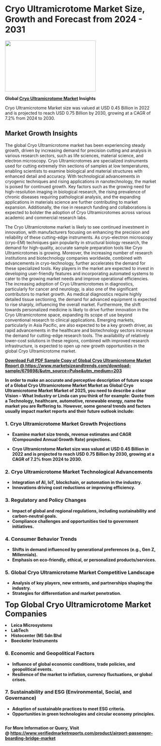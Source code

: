 <H1>Cryo Ultramicrotome Market Size, Growth and Forecast from 2024 - 2031</H1><img class="aligncenter size-medium wp-image-584254" src="https://thirdeyenews.in/wp-content/uploads/2024/09/Global-Market-Research-300x168.jpeg" alt="" width="300" height="168" /><p><strong>Global&nbsp;<a href="https://www.marketsizeandtrends.com/download-sample/679898/&amp;utm_source=Pulse&amp;utm_medium=203">Cryo Ultramicrotome Market</a> Insights</strong></p><p>Cryo Ultramicrotome Market size was valued at USD 0.45 Billion in 2022 and is projected to reach USD 0.75 Billion by 2030, growing at a CAGR of 7.2% from 2024 to 2030.</p><p><h2>Market Growth Insights</h2> <p>The global Cryo Ultramicrotome market has been experiencing steady growth, driven by increasing demand for precision cutting and analysis in various research sectors, such as life sciences, material science, and electron microscopy. Cryo Ultramicrotomes are specialized instruments used for cutting extremely thin sections of samples at low temperatures, enabling scientists to examine biological and material structures with enhanced detail and accuracy. With technological advancements in cryogenic techniques and rising applications in nanotechnology, the market is poised for continued growth. Key factors such as the growing need for high-resolution imaging in biological research, the rising prevalence of chronic diseases requiring pathological analysis, and the expanding applications in materials science are further contributing to market expansion. Additionally, the rise in research funding and collaborations is expected to bolster the adoption of Cryo Ultramicrotomes across various academic and commercial research labs.</p> <p><strong><a href="#"></a></strong></p> <p>The Cryo Ultramicrotome market is likely to see continued investment in innovation, with manufacturers focusing on enhancing the precision and reliability of these cutting-edge instruments. As cryo-electron microscopy (cryo-EM) techniques gain popularity in structural biology research, the demand for high-quality, accurate sample preparation tools like Cryo Ultramicrotomes is growing. Moreover, the increasing number of research institutions and biotechnology companies worldwide, combined with advancements in cryo-technology, further accelerates the demand for these specialized tools. Key players in the market are expected to invest in developing user-friendly features and incorporating automated systems to cater to the growing market needs and improve operational efficiencies. The increasing adoption of Cryo Ultramicrotomes in diagnostics, particularly for cancer and neurology, is also one of the significant contributors to market growth. As medical diagnostics require highly detailed tissue sectioning, the demand for advanced equipment is expected to rise sharply, influencing the overall market. Furthermore, the shift towards personalized medicine is likely to drive further innovation in the Cryo Ultramicrotome space, expanding its scope of use beyond conventional research to clinical applications. Emerging markets, particularly in Asia Pacific, are also expected to be a key growth driver, as rapid advancements in the healthcare and biotechnology sectors increase the demand for cutting-edge research tools. The availability of relatively lower-cost solutions in these regions, combined with improved research infrastructure, is expected to open up new growth opportunities in the global Cryo Ultramicrotome market.</p> <p><strong><a href="#"></p><p><span class=""><strong>Download Full PDF Sample Copy of Global Cryo Ultramicrotome Market Report</strong> @ <a href="https://www.marketsizeandtrends.com/download-sample/679898/&amp;utm_source=Pulse&amp;utm_medium=203" target="_blank">https://www.marketsizeandtrends.com/download-sample/679898/&amp;utm_source=Pulse&amp;utm_medium=203</a></span></p><p>In order to make an accurate and perceptive description of future scope of a Global&nbsp;Cryo Ultramicrotome Market Market as Global&nbsp;Cryo Ultramicrotome Market Market of 2025, you need to describe a clear Vision &ndash; What Industry or Linda can you think of for example: Quote from a Technology, healthcare, automotive, renewable energy, name the market you are Reffering to. However, some general trends and factors usually impact market reports and their future outlook include:</p><h3>1.&nbsp;<strong>Cryo Ultramicrotome Market Growth Projections</strong></h3><ul><li>Examine market size trends, revenue estimates and CAGR (Compounded Annual Growth Rate) projections.</li><li><p>Cryo Ultramicrotome Market size was valued at USD 0.45 Billion in 2022 and is projected to reach USD 0.75 Billion by 2030, growing at a CAGR of 7.2% from 2024 to 2030.</p></li></ul><h3>2.&nbsp;<strong>Cryo Ultramicrotome Market Technological Advancements</strong></h3><ul><li>Integration of AI, IoT, blockchain, or automation in the industry.</li><li>Innovations driving cost reductions or improving efficiency.</li></ul><h3>3.&nbsp;<strong>Regulatory and Policy Changes</strong></h3><ul><li>Impact of global and regional regulations, including sustainability and carbon-neutral goals.</li><li>Compliance challenges and opportunities tied to government initiatives.</li></ul><h3>4.&nbsp;<strong>Consumer Behavior Trends</strong></h3><ul><li>Shifts in demand influenced by generational preferences (e.g., Gen Z, Millennials).</li><li>Emphasis on eco-friendly, ethical, or personalized products/services.</li></ul><h3>5.&nbsp;<strong>Global Cryo Ultramicrotome Market Competitive Landscape</strong></h3><ul><li>Analysis of key players, new entrants, and partnerships shaping the industry.</li><li>Strategies for differentiation and market penetration.</li></ul><p data-pm-slice="1 1 []"><span style="color: inherit; font-family: inherit; font-size: 25px;">Top Global Cryo Ultramicrotome Market Companies</span></p><div class="" data-test-id=""><p><li>Leica Microsystems</li><li> LabTech</li><li> Histocenter (M) Sdn Bhd</li><li> Boeckeler Instruments</li></p></div><h3>6.&nbsp;<strong>Economic and Geopolitical Factors</strong></h3><ul><li>Influence of global economic conditions, trade policies, and geopolitical events.</li><li>Resilience of the market to inflation, currency fluctuations, or global crises.</li></ul><h3>7.&nbsp;<strong>Sustainability and ESG (Environmental, Social, and Governance)</strong></h3><ul><li>Adoption of sustainable practices to meet ESG criteria.</li><li>Opportunities in green technologies and circular economy principles.</li></ul><h2><strong style="font-size: 14px;">For More Information or Query, Visit @&nbsp;</strong><a style="background-color: #ffffff; font-size: 14px;" href="https://www.marketsizeandtrends.com/report/cryo-ultramicrotome-market/" target="_blank">https://www.verifiedmarketreports.com/product/airport-passenger-boarding-bridge-market</a></h2>
